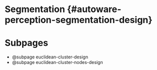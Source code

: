 Segmentation {#autoware-perception-segmentation-design}
============

# Subpages

- @subpage euclidean-cluster-design
- @subpage euclidean-cluster-nodes-design